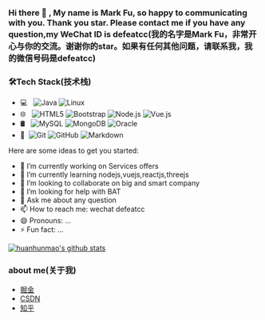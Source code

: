 ### Hi there 👋 , My name is Mark Fu, so happy to communicating with you. Thank you star. Please contact me if you have any question,my WeChat ID is defeatcc(我的名字是Mark Fu，非常开心与你的交流。谢谢你的star。如果有任何其他问题，请联系我，我的微信号码是defeatcc)






### 🛠Tech Stack(技术栈)

- 💻 &#160; ![Java](https://img.shields.io/badge/-Java-333333?style=flat&logo=Java&logoColor=007396)
![Linux](https://img.shields.io/badge/-Linux-333333?style=flat&logo=Linux&logoColor=FCC624)
- 🌐 &#160; ![HTML5](https://img.shields.io/badge/-HTML5-333333?style=flat&logo=HTML5)
![Bootstrap](https://img.shields.io/badge/-Bootstrap-333333?style=flat&logo=bootstrap&logoColor=563D7C)
![Node.js](https://img.shields.io/badge/-Node.js-333333?style=flat&logo=node.js)
![Vue.js](https://img.shields.io/badge/-VueJS-333333?style=flat&logo=Vue.js)
- 🛢 &#160; ![MySQL](https://img.shields.io/badge/-MySQL-333333?style=flat&logo=mysql)
![MongoDB](https://img.shields.io/badge/-MongoDB-333333?style=flat&logo=mongodb)
![Oracle](https://img.shields.io/badge/-Oracle-333333?style=flat&logo=Oracle)
- 🔧 &#160;![Git](https://img.shields.io/badge/-Git-333333?style=flat&logo=git)
![GitHub](https://img.shields.io/badge/-GitHub-333333?style=flat&logo=github)
![Markdown](https://img.shields.io/badge/-Markdown-333333?style=flat&logo=markdown)

Here are some ideas to get you started:

- 🔭 I’m currently working on Services offers
- 🌱 I’m currently learning nodejs,vuejs,reactjs,threejs
- 👯 I’m looking to collaborate on big and smart company
- 🤔 I’m looking for help with BAT
- 💬 Ask me about any question
- 📫 How to reach me: wechat defeatcc
- 😄 Pronouns: ...
- ⚡ Fun fact: ...







[![huanhunmao's github stats](https://github-readme-stats.vercel.app/api?username=huanhunmao)](https://github.com/anuraghazra/github-readme-stats)


### about me(关于我)
- [掘金](https://juejin.cn/user/1741228277763278)
- [CSDN](https://i.csdn.net/#/user-center/profile?spm=1003.2020.3001.5111)
- [知乎](https://www.zhihu.com/people/got-81)


